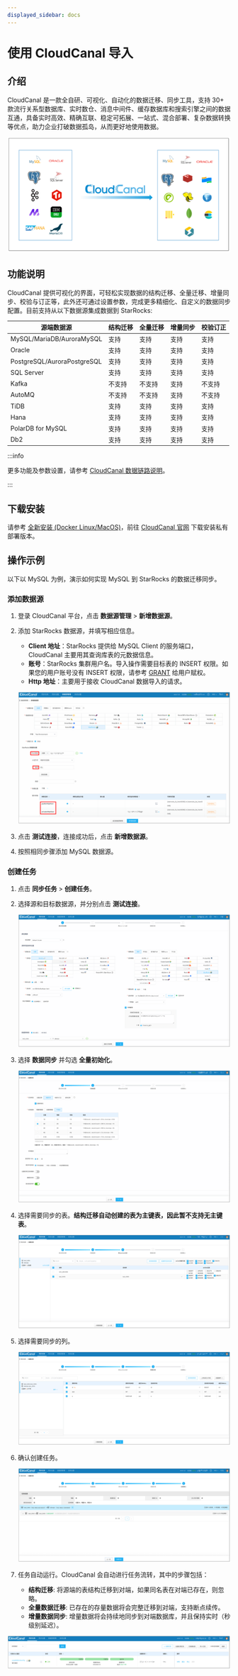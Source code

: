 ```yaml
---
displayed_sidebar: docs
---
```


# 使用 CloudCanal 导入

## 介绍

CloudCanal 是一款全自研、可视化、自动化的数据迁移、同步工具，支持 30+ 款流行关系型数据库、实时数仓、消息中间件、缓存数据库和搜索引擎之间的数据互通，具备实时高效、精确互联、稳定可拓展、一站式、混合部署、复杂数据转换等优点，助力企业打破数据孤岛，从而更好地使用数据。

![image.png](../../_assets/3.11-1.png)

## 功能说明

CloudCanal 提供可视化的界面，可轻松实现数据的结构迁移、全量迁移、增量同步、校验与订正等，此外还可通过设置参数，完成更多精细化、自定义的数据同步配置。目前支持从以下数据源集成数据到 StarRocks:
  
| 源端数据源                    | 结构迁移 | 全量迁移 | 增量同步 | 校验订正 |
| --------------------------- | ------- | ------- | ------ | ------- |
| MySQL/MariaDB/AuroraMySQL   | 支持     | 支持    | 支持    | 支持     |
| Oracle                      | 支持     | 支持    | 支持    | 支持     |
| PostgreSQL/AuroraPostgreSQL | 支持     | 支持    | 支持    | 支持     |
| SQL Server                  | 支持     | 支持    | 支持    | 支持     |
| Kafka                       | 不支持   | 不支持   | 支持    | 不支持   |
| AutoMQ                      | 不支持   | 不支持   | 支持    | 不支持   |
| TiDB                        | 支持     | 支持    | 支持    | 支持     |
| Hana                        | 支持     | 支持    | 支持    | 支持     |
| PolarDB for MySQL           | 支持     | 支持    | 支持    | 支持     |
| Db2                         | 支持     | 支持    | 支持    | 支持     |

:::info

更多功能及参数设置，请参考 [CloudCanal 数据链路说明](https://www.clougence.com/cc-doc/dataMigrationAndSync/connection/mysql2?target=StarRocks)。

:::

## 下载安装

请参考 [全新安装 (Docker Linux/MacOS)](https://www.clougence.com/cc-doc/productOP/docker/install_linux_macos)，前往 [CloudCanal 官网](https://www.clougence.com/) 下载安装私有部署版本。

## 操作示例

以下以 MySQL 为例，演示如何实现 MySQL 到 StarRocks 的数据迁移同步。

### 添加数据源

1. 登录 CloudCanal 平台，点击 **数据源管理** > **新增数据源**。
2. 添加 StarRocks 数据源，并填写相应信息。
   - **Client 地址**：StarRocks 提供给 MySQL Client 的服务端口，CloudCanal 主要用其查询库表的元数据信息。
   - **账号**：StarRocks 集群用户名。导入操作需要目标表的 INSERT 权限。如果您的用户账号没有 INSERT 权限，请参考 [GRANT](../../sql-reference/sql-statements/account-management/GRANT.md) 给用户赋权。
   - **Http 地址**：主要用于接收 CloudCanal 数据导入的请求。

   ![image.png](../../_assets/3.11-2.png)

3. 点击 **测试连接**，连接成功后，点击 **新增数据源**。
4. 按照相同步骤添加 MySQL 数据源。

### 创建任务

1. 点击 **同步任务** > **创建任务**。
2. 选择源和目标数据源，并分别点击 **测试连接**。

   ![image.png](../../_assets/3.11-3.png)

3. 选择 **数据同步** 并勾选 **全量初始化**。

   ![image.png](../../_assets/3.11-4.png)

4. 选择需要同步的表。**结构迁移自动创建的表为主键表，因此暂不支持无主键表**。

   ![image.png](../../_assets/3.11-5.png)

5. 选择需要同步的列。

   ![image.png](../../_assets/3.11-6.png)

6. 确认创建任务。

   ![image.png](../../_assets/3.11-7.png)

7. 任务自动运行。CloudCanal 会自动进行任务流转，其中的步骤包括：
   - **结构迁移**: 将源端的表结构迁移到对端，如果同名表在对端已存在，则忽略。
   - **全量数据迁移**: 已存在的存量数据将会完整迁移到对端，支持断点续传。
   - **增量数据同步**: 增量数据将会持续地同步到对端数据库，并且保持实时（秒级别延迟）。

![image.png](../../_assets/3.11-8.png)
